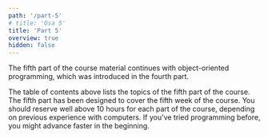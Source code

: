 ```yaml
---
path: '/part-5'
# title: 'Osa 5'
title: 'Part 5'
overview: true
hidden: false
---
```


<!-- Kurssimateriaalin viides osa jatkaa neljännestä osasta alkaneen olio-ohjelmoinnin parissa. -->

The fifth part of the course material continues with object-oriented programming, which was introduced in the fourth part.

<please-login></please-login>

<pages-in-this-section></pages-in-this-section>

<!-- Yllä oleva sisällysluettelo sisältää kurssin viidennen osan aihealueet. Kukin kurssin osa on suunniteltu siten, että siinä on työtä yhden viikon ajaksi. Kuhunkin kurssin osaan on hyvä varata reilusti yli kymmenen tuntia aikaa, riippuen aiemmasta tietokoneen käyttökokemuksesta. Ohjelmointia aiemmin kokeilleet saattavat edetä materiaalissa aluksi nopeamminkin. -->

The table of contents above lists the topics of the fifth part of the course. The fifth part has been designed to cover the fifth week of the course. You should reserve well above 10 hours for each part of the course, depending on previous experience with computers. If you've tried programming before, you might advance faster in the beginning.


<exercises-in-this-section></exercises-in-this-section>

